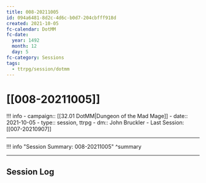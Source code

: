 ```yaml
---
title: 008-20211005
id: 094a6481-8d2c-4d6c-b0d7-204cbfff918d
created: 2021-10-05
fc-calendar: DotMM
fc-date:
  year: 1492
  month: 12
  day: 5
fc-category: Sessions
tags:
  - ttrpg/session/dotmm
---
```


# [[008-20211005]]

!!! info
    - campaign:: [[32.01 DotMM|Dungeon of the Mad Mage]]
    - date:: 2021-10-05
    - type:: session, ttrpg
    - dm:: John Bruckler
    - Last Session: [[007-20210907]]


---

!!! info "Session Summary: 008-20211005"
    ^summary

---

## Session Log


